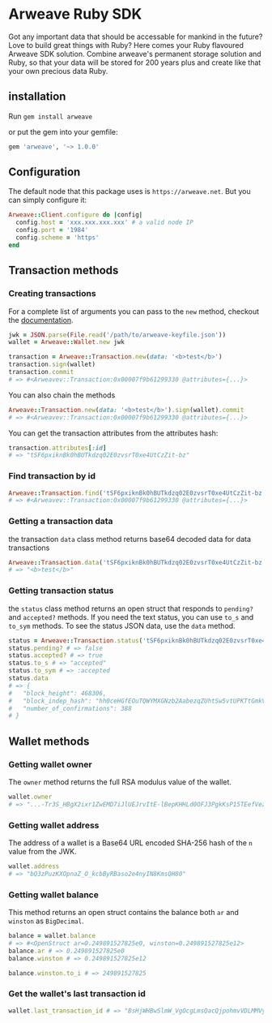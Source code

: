 # Arweave Ruby SDK
Got any important data that should be accessable for mankind in the future?
Love to build great things with Ruby?
Here comes your Ruby flavoured Arweave SDK solution. 
Combine arweave's permanent storage solution and Ruby, so that your data will be stored for 200 years plus and create like that your own precious data Ruby.  

## installation
Run `gem install arweave`

or put the gem into your gemfile:
```ruby
gem 'arweave', '~> 1.0.0'
```

## Configuration
The default node that this package uses is `https://arweave.net`. But you can simply configure it:

```ruby
Arweave::Client.configure do |config|
  config.host = 'xxx.xxx.xxx.xxx' # a valid node IP
  config.port = '1984'
  config.scheme = 'https'
end
```

## Transaction methods

### Creating transactions
For a complete list of arguments you can pass to the `new` method,
checkout the [documentation](https://docs.arweave.org/developers/server/http-api#submit-a-transaction).

```ruby
jwk = JSON.parse(File.read('/path/to/arweave-keyfile.json'))
wallet = Arweave::Wallet.new jwk

transaction = Arweave::Transaction.new(data: '<b>test</b>')
transaction.sign(wallet)
transaction.commit
# => #<Arweavev::Transaction:0x00007f9b61299330 @attributes={...}>
```

You can also chain the methods
```ruby
Arweave::Transaction.new(data: '<b>test</b>').sign(wallet).commit
# => #<Arweavev::Transaction:0x00007f9b61299330 @attributes={...}>
```

You can get the transaction attributes from the attributes hash:
```ruby
transaction.attributes[:id]
# => "tSF6pxiknBk0hBUTkdzq02E0zvsrT0xe4UtCzZit-bz"
```

### Find transaction by id
```ruby
Arweave::Transaction.find('tSF6pxiknBk0hBUTkdzq02E0zvsrT0xe4UtCzZit-bz')
# => #<Arweavev::Transaction:0x00007f9b61299330 @attributes={...}>
```

### Getting a transaction data
the transaction `data` class method returns base64 decoded data for data transactions
```ruby
Arweave::Transaction.data('tSF6pxiknBk0hBUTkdzq02E0zvsrT0xe4UtCzZit-bz')
# => "<b>test</b>"
```

### Getting transaction status
the `status` class method returns an open struct that responds to `pending?` and
`accepted?` methods. If you need the text status, you can use `to_s` and
`to_sym` methods. To see the status JSON data, use the `data` method.
```ruby
status = Arweave::Transaction.status('tSF6pxiknBk0hBUTkdzq02E0zvsrT0xe4UtCzZit-bz')
status.pending? # => false
status.accepted? # => true
status.to_s # => "accepted"
status.to_sym # => :accepted
status.data
# => {
#   "block_height": 468306,
#   "block_indep_hash": "hh0ceHGfEOuTQWYMXGNzb2AabezqZUhtSw5vtUPKTtGmkViPArX5WeLBKBYZIwlS",
#   "number_of_confirmations": 388
# }
```

## Wallet methods

### Getting wallet owner
The `owner` method returns the full RSA modulus value of the wallet.
```ruby
wallet.owner
# => "...-Tr3S_HBgX2ixr1ZwEMD7iJlUEJrvItE-lBepKHHLd0OFJ3PgkKsP15TEefVezhssSO_s_EQdJ4yA7Ij8Y_XsAGXrjM76MYa7QZNWTLqhc7cixBDBWk0KLPBuN-AdjN71BXYJRZ_5gMzUyu1GKSuaIcvzISTqPbVuJwFPTNLkmm3t-wRtioKAyQzieqskQuh4iYKmeBQ0SAuDd0Xf3wcGxWRIrK7lphP2A0cIA65dUY2klDbiZVwWh_82igD00cGmZLSzFTaVNqIBNyPN5nTLriCGnYbWnMj9-uPghK_NYGyKYOkwPGJB3bZ_fPvLzWkrTnKi1uqyKdp_4AEKAfKLO3agh7rfB3wNKe-..."
```

### Getting wallet address
The address of a wallet is a Base64 URL encoded SHA-256 hash of the `n` value from the JWK.
```ruby
wallet.address
# => "bQ3zPuzKXOpnaZ_O_kcbByRBaso2e4nyIN8KmsQH80"
```

### Getting wallet balance
This method returns an open struct contains the balance both `ar` and `winston`
as `BigDecimal`.
```ruby
balance = wallet.balance
# => #<OpenStruct ar=0.249891527825e0, winston=0.249891527825e12>
balance.ar # => 0.249891527825e0
balance.winston # => 0.249891527825e12

balance.winston.to_i # => 249891527825
```

### Get the wallet's last transaction id
```ruby
wallet.last_transaction_id # => "BsHjWHBwSlmW_VgOcgLmsQacQjpohmvVDLMMVyuAkie"
```
